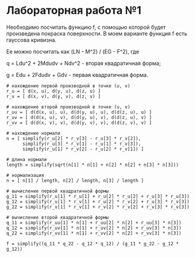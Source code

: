 # Лабораторная работа №1

Необходимо посчитать функцию f, с помощью которой будет произведена покраска поверхности.
В моем варианте функция f есть гауссова кривизна.

Ее можно посчитать как (LN - M^2) / (EG - F^2), где

q = Ldu^2 + 2Mdudv + Ndv^2 - вторая квадратичная форма;

g = Edu + 2Fdudv + Gdv - первая квадратичная форма.

```
# нахождение первой производной в точке (u, v)
r_u = [ d(x, u), d(y, u), d(z, u) ]
r_v = [ d(x, v), d(y, v), d(z, v) ]

# нахождение второй производной в точке (u, v)
r_uu = [ d(d(x, u), u), d(d(y, u), u), d(d(z, u), u) ]
r_uv = [ d(d(x, u), v), d(d(y, u), v), d(d(z, u), v) ]
r_vv = [ d(d(x, v), v), d(d(y, v), v), d(d(z, v), v) ]

# нахождение нормали
n = [ simplify(r_u[2] * r_v[3] - r_u[3] * r_v[2]),
      simplify(r_u[3] * r_v[1] - r_u[1] * r_v[3]),
      simplify(r_u[1] * r_v[2] - r_u[2] * r_v[1]) ]

# длина нормали
length = simplify(sqrt(n[1] * n[1] + n[2] * n[2] + n[3] * n[3]))

# нормализация
n = [ n[1] / length, n[2] / length, n[3] / length ]

# вычисление первой квадратичной формы
g_11 = simplify(r_u[1] * r_u[1] + r_u[2] * r_u[2] + r_u[3] * r_u[3])
g_12 = simplify(r_u[1] * r_v[1] + r_u[2] * r_v[2] + r_u[3] * r_v[3])
g_22 = simplify(r_v[1] * r_v[1] + r_v[2] * r_v[2] + r_v[3] * r_v[3])

# вычисление второй квадратичной формы
q_11 = simplify(r_uu[1] * n[1] + r_uu[2] * n[2] + r_uu[3] * n[3])
q_12 = simplify(r_uv[1] * n[1] + r_uv[2] * n[2] + r_uv[3] * n[3])
q_22 = simplify(r_vv[1] * n[1] + r_vv[2] * n[2] + r_vv[3] * n[3])

f = simplify((q_11 * q_22 - q_12 * q_12) / (g_11 * g_22 - g_12 * g_12))
```